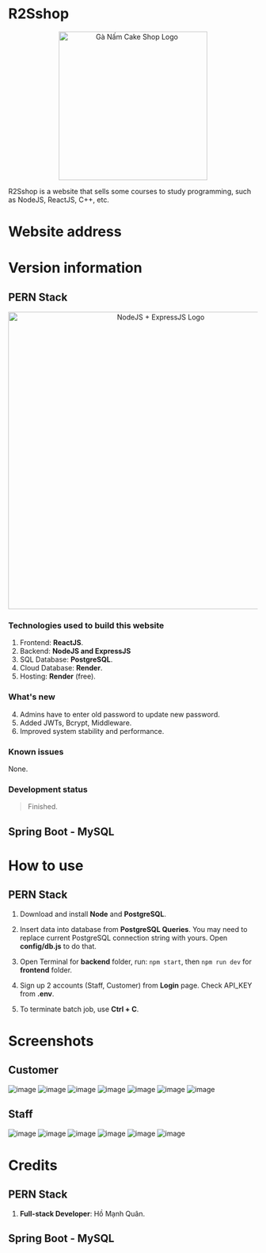 # R2Sshop

<div align="center">
  <img src="https://github.com/user-attachments/assets/90841f53-c78e-48d2-ae0d-94e12915def1" alt="Gà Nấm Cake Shop Logo" width="300">
</div>

R2Sshop is a website that sells some courses to study programming, such as NodeJS, ReactJS, C++, etc.

# Website address


# Version information
## PERN Stack
<div align="center">
  <img src="https://github.com/user-attachments/assets/175a57dc-d00b-4857-a181-96097b535e7f" alt="NodeJS + ExpressJS Logo" width="600">
</div>

### Technologies used to build this website
1. Frontend: <b>ReactJS</b>.
2. Backend: <b>NodeJS and ExpressJS</b>
3. SQL Database: <b>PostgreSQL</b>.
4. Cloud Database: <b>Render</b>.
5. Hosting: <b>Render</b> (free).

### What's new
4. Admins have to enter old password to update new password.
5. Added JWTs, Bcrypt, Middleware.
6. Improved system stability and performance.

### Known issues
None.

### Development status
> Finished.

## Spring Boot - MySQL

# How to use
## PERN Stack
1. Download and install <b>Node</b> and <b>PostgreSQL</b>.
2. Insert data into database from **PostgreSQL Queries**. You may need to replace current PostgreSQL connection string with yours. Open <b>config/db.js</b> to do that.

3. Open Terminal for **backend** folder, run: `npm start`, then `npm run dev` for **frontend** folder.

4. Sign up 2 accounts (Staff, Customer) from **Login** page. Check API_KEY from **.env**.
5. To terminate batch job, use <b>Ctrl + C</b>.
   
# Screenshots
## Customer
![image](https://github.com/user-attachments/assets/ab51af55-20d0-4918-8831-77f12853e470)
![image](https://github.com/user-attachments/assets/43976cb3-6cf1-47d1-864c-4a90f563c9b2)
![image](https://github.com/user-attachments/assets/01fd04fb-682f-4bda-b26b-56a90c9b3d0f)
![image](https://github.com/user-attachments/assets/56ad0088-3d83-4ff4-bca8-50392d121f68)
![image](https://github.com/user-attachments/assets/8c881258-6345-4704-8d76-69823de2a8b6)
![image](https://github.com/user-attachments/assets/91fa9c33-ad8d-49df-90f5-7181972a75a0)
![image](https://github.com/user-attachments/assets/d21d87fe-a0c5-4a8f-bad1-005d2319dc4e)
## Staff
![image](https://github.com/user-attachments/assets/03c1232f-bf8a-4d1b-b4a1-f8138f47013c)
![image](https://github.com/user-attachments/assets/9b8fb45e-cba6-486b-a13a-92d59ecaa7b1)
![image](https://github.com/user-attachments/assets/15c3ed98-4d1f-4fe8-bd61-458db7264b0d)
![image](https://github.com/user-attachments/assets/625f1eb9-1540-449d-bcc1-2c32aa65d486)
![image](https://github.com/user-attachments/assets/410a3d15-0316-4ff4-8875-1f3ab497904e)
![image](https://github.com/user-attachments/assets/fe746c36-3ff3-424e-a817-bd2b9a286452)

# Credits
## PERN Stack
1. **Full-stack Developer**: Hồ Mạnh Quân.

## Spring Boot - MySQL
